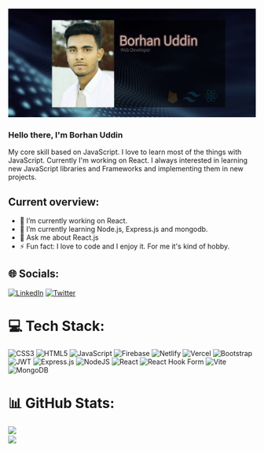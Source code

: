![The San Juan Mountains are beautiful!](https://github.com/borhan98/borhan98/blob/main/banner-photo3.png)

### Hello there, I'm Borhan Uddin
<p>My core skill based on JavaScript. I love to learn most of the things with JavaScript. Currently I'm working on React. I always interested in learning new JavaScript libraries and Frameworks and implementing them in new projects.</p>

## Current overview:
- 🔭 I’m currently working on React.
- 🌱 I’m currently learning Node.js, Express.js and mongodb.
- 💬 Ask me about React.js
- ⚡ Fun fact: I love to code and I enjoy it. For me it's kind of hobby.

## 🌐 Socials:
[![LinkedIn](https://img.shields.io/badge/LinkedIn-%230077B5.svg?logo=linkedin&logoColor=white)](https://linkedin.com/in/borhan-uddin-58b700254) [![Twitter](https://img.shields.io/badge/Twitter-%231DA1F2.svg?logo=Twitter&logoColor=white)](https://twitter.com/Borhan_uddin98) 

# 💻 Tech Stack:
![CSS3](https://img.shields.io/badge/css3-%231572B6.svg?style=for-the-badge&logo=css3&logoColor=white) ![HTML5](https://img.shields.io/badge/html5-%23E34F26.svg?style=for-the-badge&logo=html5&logoColor=white) ![JavaScript](https://img.shields.io/badge/javascript-%23323330.svg?style=for-the-badge&logo=javascript&logoColor=%23F7DF1E) ![Firebase](https://img.shields.io/badge/firebase-%23039BE5.svg?style=for-the-badge&logo=firebase) ![Netlify](https://img.shields.io/badge/netlify-%23000000.svg?style=for-the-badge&logo=netlify&logoColor=#00C7B7) ![Vercel](https://img.shields.io/badge/vercel-%23000000.svg?style=for-the-badge&logo=vercel&logoColor=white) ![Bootstrap](https://img.shields.io/badge/bootstrap-%238511FA.svg?style=for-the-badge&logo=bootstrap&logoColor=white) ![JWT](https://img.shields.io/badge/JWT-black?style=for-the-badge&logo=JSON%20web%20tokens) ![Express.js](https://img.shields.io/badge/express.js-%23404d59.svg?style=for-the-badge&logo=express&logoColor=%2361DAFB) ![NodeJS](https://img.shields.io/badge/node.js-6DA55F?style=for-the-badge&logo=node.js&logoColor=white) ![React](https://img.shields.io/badge/react-%2320232a.svg?style=for-the-badge&logo=react&logoColor=%2361DAFB) ![React Hook Form](https://img.shields.io/badge/React%20Hook%20Form-%23EC5990.svg?style=for-the-badge&logo=reacthookform&logoColor=white) ![Vite](https://img.shields.io/badge/vite-%23646CFF.svg?style=for-the-badge&logo=vite&logoColor=white) ![MongoDB](https://img.shields.io/badge/MongoDB-%234ea94b.svg?style=for-the-badge&logo=mongodb&logoColor=white)
# 📊 GitHub Stats:
![](https://github-readme-streak-stats.herokuapp.com/?user=borhan98&theme=algolia&hide_border=true)<br/>
![](https://github-readme-stats.vercel.app/api/top-langs/?username=borhan98&theme=algolia&hide_border=true&include_all_commits=true&count_private=true&layout=compact)